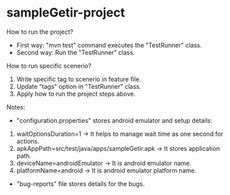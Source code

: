 # sampleGetir-project

How to run the project?
- First way:
"mvn test" command executes the "TestRunner" class.
- Second way:
Run the "TestRunner" class.

How to run specific scenerio?
1. Write specific tag to scenerio in feature file.
2. Update "tags" option in "TestRunner" class.
3. Apply how to run the project steps above.

Notes:
- "configuration.properties" stores android emulator and setup details:
1. waitOptionsDuration=1 -> It helps to manage wait time as one second for actions.
2. apkAppPath=src/test/java/apps/sampleGetir.apk -> It stores application path. 
3. deviceName=androidEmulator -> It is android emulator name.
4. platformName=android -> It is android emulator platform name.

- "bug-reports" file stores details for the bugs.
